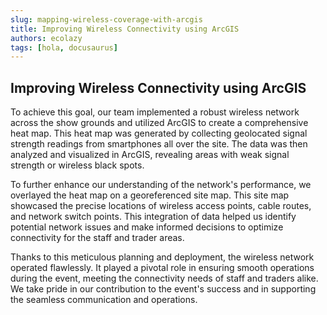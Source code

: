 ```yaml
---
slug: mapping-wireless-coverage-with-arcgis
title: Improving Wireless Connectivity using ArcGIS
authors: ecolazy
tags: [hola, docusaurus]
---
```

## Improving Wireless Connectivity  using ArcGIS
To achieve this goal, our team implemented a robust wireless network across the show grounds and utilized ArcGIS to create a comprehensive heat map. This heat map was generated by collecting geolocated signal strength readings from smartphones all over the site. The data was then analyzed and visualized in ArcGIS, revealing areas with weak signal strength or wireless black spots.

To further enhance our understanding of the network's performance, we overlayed the heat map on a georeferenced site map. This site map showcased the precise locations of wireless access points, cable routes, and network switch points. This integration of data helped us identify potential network issues and make informed decisions to optimize connectivity for the staff and trader areas.

Thanks to this meticulous planning and deployment, the wireless network operated flawlessly. It played a pivotal role in ensuring smooth operations during the event, meeting the connectivity needs of staff and traders alike. We take pride in our contribution to the event's success and in supporting the seamless communication and operations.



